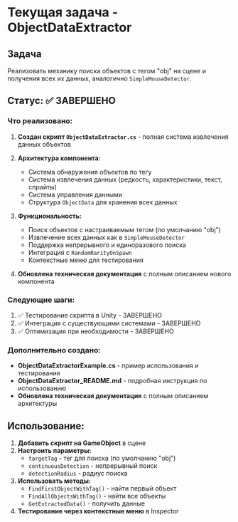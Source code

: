 # Текущая задача - ObjectDataExtractor

## Задача
Реализовать механику поиска объектов с тегом "obj" на сцене и получения всех их данных, аналогично `SimpleMouseDetector`.

## Статус: ✅ ЗАВЕРШЕНО

### Что реализовано:

1. **Создан скрипт `ObjectDataExtractor.cs`** - полная система извлечения данных объектов
2. **Архитектура компонента:**
   - Система обнаружения объектов по тегу
   - Система извлечения данных (редкость, характеристики, текст, спрайты)
   - Система управления данными
   - Структура `ObjectData` для хранения всех данных

3. **Функциональность:**
   - Поиск объектов с настраиваемым тегом (по умолчанию "obj")
   - Извлечение всех данных как в `SimpleMouseDetector`
   - Поддержка непрерывного и единоразового поиска
   - Интеграция с `RandomRarityOnSpawn`
   - Контекстные меню для тестирования

4. **Обновлена техническая документация** с полным описанием нового компонента

### Следующие шаги:
1. ✅ Тестирование скрипта в Unity - ЗАВЕРШЕНО
2. ✅ Интеграция с существующими системами - ЗАВЕРШЕНО
3. ✅ Оптимизация при необходимости - ЗАВЕРШЕНО

### Дополнительно создано:
- **ObjectDataExtractorExample.cs** - пример использования и тестирования
- **ObjectDataExtractor_README.md** - подробная инструкция по использованию
- **Обновлена техническая документация** с полным описанием архитектуры

## Использование:

1. **Добавить скрипт на GameObject** в сцене
2. **Настроить параметры:**
   - `targetTag` - тег для поиска (по умолчанию "obj")
   - `continuousDetection` - непрерывный поиск
   - `detectionRadius` - радиус поиска
3. **Использовать методы:**
   - `FindFirstObjectWithTag()` - найти первый объект
   - `FindAllObjectsWithTag()` - найти все объекты
   - `GetExtractedData()` - получить данные
4. **Тестирование через контекстные меню** в Inspector
